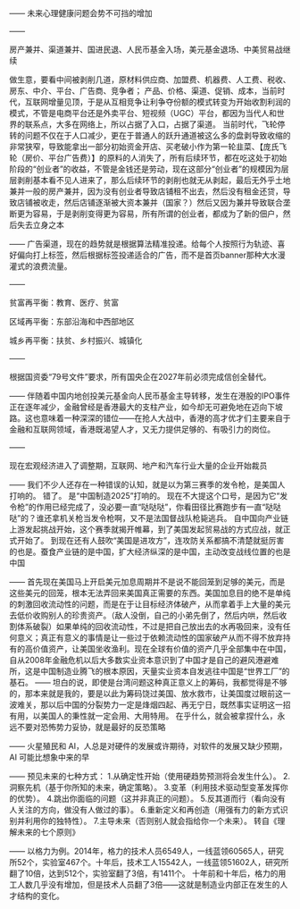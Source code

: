 ——
未来心理健康问题会势不可挡的增加

——

房产兼并、渠道兼并、国进民退、人民币基金入场，美元基金退场、中美贸易战继续

做生意，要看中间被剥削几道，原材料供应商、加盟费、机器费、人工费、税收、房东、中介、平台、广告商、竞争者；
产品、价格、渠道、促销、成本，当前时代，互联网增量见顶，于是从互相竞争让利争夺份额的模式转变为开始收割利润的模式，不管是电商平台还是外卖平台、短视频（UGC）平台，都因为当代人和世界的联系点，大多在网络上，所以占据了入口，占据了渠道。
当前时代，飞轮停转的问题不仅在于人口减少，更在于普通人的跃升通道被这么多的盘剥导致收缩的非常狭窄，导致能拿出一部分初始资金开店、买老破小作为第一轮韭菜、【庞氏飞轮（房价、平台广告费）】的原料的人消失了，所有后续环节，都在吃这处于初始阶段的“创业者”的收益，不管是金钱还是劳动，现在这部分“创业者”的规模因为层层剥削基本看不见人进来了，那么后续环节的剥削也就无从剥起，最后无外乎土地兼并一般的房产兼并，因为没有创业者导致店铺租不出去，然后没有租金还贷，导致店铺被收走，然后店铺逐渐被大资本兼并（国家？）然后又因为兼并导致联合垄断更为容易，于是剥削变得更为容易，所有所谓的创业者，都成为了新的佃户，然后失去立身之本

——
广告渠道，现在的趋势就是根据算法精准投递。给每个人按照行为轨迹、喜好偏向打上标签，然后根据标签投递适合的广告，而不是首页banner那种大水漫灌式的浪费流量。

——

贫富再平衡：教育、医疗、贫富

区域再平衡：东部沿海和中西部地区

城乡再平衡：扶贫、乡村振兴、城镇化

——

根据国资委“79号文件”要求，所有国央企在2027年前必须完成信创全替代。

——
伴随着中国内地创投美元基金向人民币基金主导转移，发生在港股的IPO事件正在逐年减少，金融曾经是香港最大的支柱产业，如今却无可避免地在迈向下坡路。这也意味着一种深深的错位——在抢人大战中，香港的高才优才们主要来自于金融和互联网领域，香港既渴望人才，又无力提供足够的、有吸引力的岗位。

——

现在宏观经济进入了调整期，互联网、地产和汽车行业大量的企业开始裁员

——
我们不少人还存在一种错误的认知，就是以为第三赛季的发令枪，是美国人打响的。
错了。
是“中国制造2025”打响的。
现在不大提这个口号，是因为它“发令枪”的作用已经完成了，没必要一直“哒哒哒”，你看田径比赛跑步有一直“哒哒哒”的？谁还拿机关枪当发令枪啊，又不是法国督战队枪毙逃兵。
自中国向产业链上游发起挑战开始，这个赛季就揭开帷幕，到了美国发起贸易战的方式应战，就正式开始了。
到现在还有人鼓吹“美国是进攻方”，连攻防关系都搞不清楚就挺厉害的也是。蚕食产业链的是中国，扩大经济纵深的是中国，主动改变战线位置的也是中国

——
首先现在美国马上开启美元加息周期并不是说不能回笼到足够的美元，而是这些美元的回笼，根本无法弄回来美国真正需要的东西。美国加息目的绝不是单纯的刺激回收流动性的问题，而是在于让目标经济体破产，从而拿着手上大量的美元去低价收购别人的珍贵资产。（敌人没倒，自己的小弟先倒了，然后内哄，然后收割体系破裂）如果单纯的回收流动性，不过是把自己放出去的水再吸回来，没有任何意义；真正有意义的事情是让一些过于依赖流动性的国家破产从而不得不放弃持有的高价值资产，让美国坐收渔利。现在全球有价值的资产几乎全部集中在中国，自从2008年金融危机以后大多数实业资本意识到了中国才是自己的避风港避难所，这是中国制造业腾飞的根本原因，天量实业资本自发逃往中国是“世界工厂”的基石。
——
坦白的说，即使是台湾问题这种真正意义上的筹码，我都觉得是不够的，那本来就是我的，要是以此为筹码饶过美国、放水救市，让美国度过眼前这一波难关，那以后中国的分裂势力一定是烽烟四起、再无宁日，既然事实证明这一招有用，以美国人的秉性就一定会用、大用特用。
在乎什么，就会被拿捏什么，永远不要对恐怖势力妥协，就是最好的反恐策略

——
火星殖民和 AI，人总是对硬件的发展或许期待，对软件的发展又缺少预期，AI 可能比想象中来的早

——
预见未来的七种方式：
1.从确定性开始（使用硬趋势预测将会发生什么）。
2.洞察先机（基于你所知的未来，确定策略）。
3.变革（利用技术驱动型变革发挥你的优势）。
4.跳出你面临的问题（这并非真正的问题）。
5.反其道而行（看向没有人关注的方向，做没有人做过的事）。
6.重新定义和再创造（用强有力的新方式识别并利用你的独特性）。
7.主导未来（否则别人就会指给你一个未来）。
转自《理解未来的七个原则》

——
以格力为例。2014年，格力的技术人员6549人，一线蓝领60565人，研究所52个，实验室467个。十年后，技术工人15542人，一线蓝领51602人，研究所翻了10倍，达到512个，实验室翻了3倍，有1411个。
十年前和十年后，格力的用工人数几乎没有增加，但是技术人员翻了3倍——这就是制造业内部正在发生的人才结构的变化。

